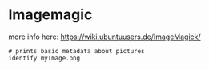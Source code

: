 # Imagemagic

more info here:
https://wiki.ubuntuusers.de/ImageMagick/

```
# prints basic metadata about pictures
identify myImage.png
```